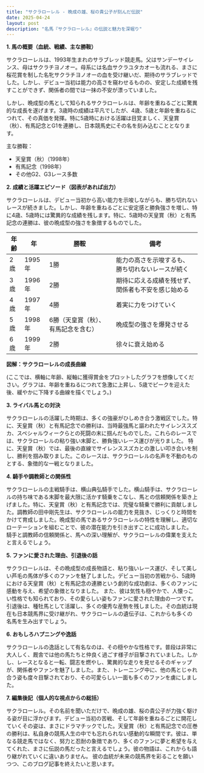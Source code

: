 ```yaml
---
title: "サクラローレル - 晩成の雄、桜の貴公子が刻んだ伝説"
date: 2025-04-24
layout: post
description: "名馬『サクラローレル』の伝説と魅力を深堀り"
---
```


**1. 馬の概要（血統、戦績、主な勝鞍）**

サクラローレルは、1993年生まれのサラブレッド競走馬。父はサンデーサイレンス、母はサクラチヨノオー。母系には名血サクラユタカオーも流れる、まさに桜花賞を制した名牝サクラチヨノオーの血を受け継いだ、期待のサラブレッドでした。しかし、デビュー当初は能力の高さを窺わせるものの、安定した成績を残すことができず、関係者の間では一抹の不安が漂っていました。

しかし、晩成型の馬として知られるサクラローレルは、年齢を重ねるごとに驚異的な成長を遂げます。3歳時の成績は平凡でしたが、4歳、5歳と年齢を重ねるにつれて、その真価を発揮。特に5歳時における活躍は目覚ましく、天皇賞（秋）、有馬記念とG1を連勝し、日本競馬史にその名を刻み込むこととなります。

主な勝鞍：
* 天皇賞（秋）（1998年）
* 有馬記念（1998年）
* その他G2、G3レース多数


**2. 成績と活躍エピソード（図表があれば出力）**

サクラローレルは、デビュー当初から高い能力を示唆しながらも、勝ち切れないレースが続きました。しかし、年齢を重ねるごとに安定感と勝負強さを増し、特に4歳、5歳時には驚異的な成績を残します。特に、5歳時の天皇賞（秋）と有馬記念の連勝は、彼の晩成型の強さを象徴するものでした。

| 年齢 | 年 | 勝鞍 | 備考 |
|---|---|---|---|
| 2歳 | 1995年 | 1勝 | 能力の高さを示唆するも、勝ち切れないレースが続く |
| 3歳 | 1996年 | 2勝 | 期待に応える成績を残せず、関係者も不安を感じ始める |
| 4歳 | 1997年 | 4勝 | 着実に力をつけていく |
| 5歳 | 1998年 | 6勝（天皇賞（秋）、有馬記念を含む） | 晩成型の強さを爆発させる |
| 6歳 | 1999年 | 2勝 | 徐々に衰え始める |


**図解：サクラローレルの成長曲線**

(ここでは、横軸に年齢、縦軸に獲得賞金をプロットしたグラフを想像してください。グラフは、年齢を重ねるにつれて急激に上昇し、5歳でピークを迎えた後、緩やかに下降する曲線を描くでしょう。)


**3. ライバル馬との対決**

サクラローレルの活躍した時期は、多くの強豪がひしめき合う激戦区でした。特に、天皇賞（秋）と有馬記念での勝利は、当時最強馬と謳われたサイレンススズカ、スペシャルウィークらとの死闘の末に掴んだものでした。これらのレースでは、サクラローレルの粘り強い末脚と、勝負強いレース運びが光りました。  特に、天皇賞（秋）では、最後の直線でサイレンススズカとの激しい叩き合いを制し、勝利を掴み取りました。このレースは、サクラローレルの名声を不動のものとする、象徴的な一戦となりました。


**4. 騎手や調教師との関係性**

サクラローレルの主戦騎手は、横山典弘騎手でした。横山騎手は、サクラローレルの持ち味である末脚を最大限に活かす騎乗をこなし、馬との信頼関係を築き上げました。特に、天皇賞（秋）と有馬記念では、完璧な騎乗で勝利に貢献しました。調教師の田中剛先生は、サクラローレルの能力を見抜き、じっくりと時間をかけて育成しました。晩成型の馬であるサクラローレルの特性を理解し、適切なローテーションを組むことで、彼の潜在能力を引き出すことに成功しました。  騎手と調教師の信頼関係と、馬への深い理解が、サクラローレルの偉業を支えたと言えるでしょう。


**5. ファンに愛された理由、引退後の話**

サクラローレルは、その晩成型の成長物語と、粘り強いレース運び、そして美しい芦毛の馬体が多くのファンを魅了しました。デビュー当初の苦戦から、5歳時における天皇賞（秋）と有馬記念の連勝という劇的な成功劇は、多くのファンに感動を与え、希望の象徴となりました。  また、彼は気性も穏やかで、人懐っこい性格でも知られており、その愛らしい姿もファンに愛された理由の一つです。引退後は、種牡馬として活躍し、多くの優秀な産駒を残しました。その血統は現在も日本競馬界に受け継がれ、サクラローレルの遺伝子は、これからも多くの名馬を生み出すでしょう。


**6. おもしろハプニングや逸話**

サクラローレルの逸話として有名なのは、その穏やかな性格です。普段は非常に大人しく、厩舎では他の馬たちと仲良く過ごす様子が目撃されていました。しかし、レースとなると一転、闘志を燃やし、驚異的な走りを見せるそのギャップが、関係者やファンを魅了しました。また、トレーニング中に、他の馬とじゃれ合う姿も度々目撃されており、その可愛らしい一面も多くのファンを虜にしました。


**7. 編集後記（個人的な視点からの総括）**

サクラローレル。その名前を聞いただけで、晩成の雄、桜の貴公子が力強く駆ける姿が目に浮かびます。デビュー当初の苦戦、そして年齢を重ねるごとに開花していくその姿は、まさにドラマチックでした。天皇賞（秋）と有馬記念での圧巻の勝利は、私自身の競馬人生の中でも忘れられない感動的な瞬間です。彼は、単なる競走馬ではなく、努力と忍耐の象徴であり、多くのファンに夢と希望を与えてくれた、まさに伝説の馬だったと言えるでしょう。彼の物語は、これからも語り継がれていくに違いありません。  彼の血統が未来の競馬界を彩ることを願いつつ、このブログ記事を終えたいと思います。
